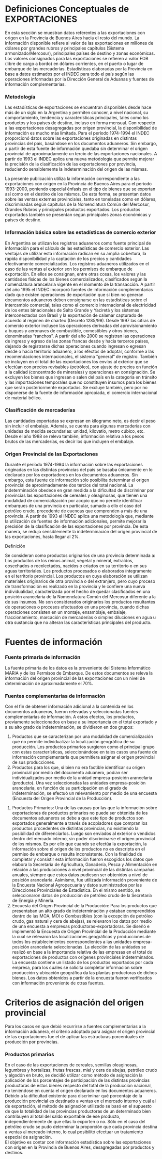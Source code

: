 # Definiciones Conceptuales de EXPORTACIONES

En esta sección se muestran datos referentes a las exportaciones con origen en la Provincia de Buenos Aires hacia el resto del mundo. La información disponible refiere al valor de las exportaciones en millones de dólares por grandes rubros y principales capítulos (Sistema armonizado/Mercosur), principales países de destino y zonas económicas. Los valores consignados para las exportaciones se refieren a valor FOB (libre de cargo a bordo) en dólares corrientes, en el puerto o lugar de embarque de las mercaderías. Estadísticas elaboradas por la Provincia en base a datos estimados por el INDEC para todo el país según las operaciones informadas por la Dirección General de Aduanas y fuentes de información complementarias.


### Metodología

Las estadísticas de exportaciones se encuentran disponibles desde hace más de un siglo en la Argentina y permiten conocer, a nivel nacional, su comportamiento, tendencia y características principales, tales como los productos y los países de destino, incluso en forma mensual.
Con respecto a las exportaciones desagregadas por origen provincial, la disponibilidad de información es mucho más limitada.
Para el período 1974-1994 el INDEC proporcionó datos sobre las exportaciones originadas en distintas provincias del país, basándose en los documentos aduaneros. Sin embargo, a partir de esta fuente de información quedaba sin determinar el origen provincial de aproximadamente un tercio de las exportaciones nacionales.
A partir de 1993 el INDEC aplica una nueva metodología que permite mejorar la precisión de la clasificación de las exportaciones por provincia, reduciendo sensiblemente la indeterminación del origen de las mismas. 

La presente publicación utiliza la información correspondiente a las exportaciones con origen en la Provincia de Buenos Aires para el período 1993-2000, poniendo especial énfasis en el tipo de bienes que se exportan así como en el destino de los mismos. De esta forma, se presentan datos sobre las ventas externas provinciales, tanto en toneladas como en dólares, discriminadas según capítulos de la Nomenclatura Común del Mercosur, Grandes Rubros y principales productos exportados. Los productos exportados también se presentan según principales zonas económicas y países de destino.

### Información básica sobre las estadísticas de comercio exterior

En Argentina se utilizan los registros aduaneros como fuente principal de información para el cálculo de las estadísticas de comercio exterior. Las ventajas de utilizar esta información radican en su amplia cobertura, la rápida disponibilidad y la captación de los precios y cantidades efectivamente comercializados.
Los registros aduaneros utilizados en el caso de las ventas al exterior son los permisos de embarque de exportación. En ellos se consignan, entre otras cosas, los valores y las cantidades físicas de los bienes comercializados, clasificados según la nomenclatura arancelaria vigente en el momento de la transacción.
A partir del año 1995 el INDEC incorporó fuentes de información complementarias dado que existen operaciones de exportación que si bien no generan documentos aduaneros deben consignarse en las estadísticas sobre el intercambio comercial, tales como el comercio internacional de electricidad de los entes binacionales de Salto Grande y Yaciretá y los sistemas interconectados con Brasil y la exportación de calamar capturado de acuerdo al régimen de charteo (Decreto 1285/99).
Desde 1997 las cifras de comercio exterior incluyen las operaciones derivadas del aprovisionamiento a buques y aeronaves de combustible, comestibles y otros bienes, denominadas “ranchos”.
A partir del año 2000 se registran las operaciones de ingreso y egreso de las zonas francas desde y hacia terceros países, dejando de registrarse dichas operaciones cuando ingresan o egresan desde o hacia territorio aduanero, a los efectos de adoptar, conforme a las recomendaciones internacionales, el sistema “general” de registro.
También se incluyen en el total de las exportaciones los envíos al exterior que se efectúan con precios revisables (petróleo), con ajuste de precios en función a la calidad (concentrado de minerales) y operaciones en consignación.
Se excluyen los bienes que ingresan o salen del país en la categoría en tránsito y las importaciones temporales que no constituyen insumos para los bienes que serán posteriormente exportados. Se excluye también, pero por no disponerse de la fuente de información apropiada, el comercio internacional de material bélico.

### Clasificación de mercaderías

Las cantidades exportadas se expresan en kilogramo neto, es decir el peso sin incluir el embalaje. Además, se cuenta para algunas mercaderías con unidades de medida secundarias: unidad, kilovatio, metro cúbico, etc. Desde el año 1988 se releva también, información relativa a los pesos brutos de las mercaderías, es decir los que incluyen el embalaje.

### Origen Provincial de las Exportaciones

Durante el período 1974-1994 la información sobre las exportaciones originadas en las distintas provincias del país se basaba únicamente en lo declarado por los exportadores en los documentos aduaneros. Sin embargo, esta fuente de información sólo posibilita determinar el origen provincial de aproximadamente dos tercios del total nacional.
La indeterminación obedece en gran medida a la dificultad de discriminar por provincias las exportaciones de cereales y oleaginosas, que tienen una modalidad de comercialización por acopio que no permite identificar embarques de una provincia en particular, sumado a ello el caso del petróleo crudo, procedente de cuencas que comprenden a más de una provincia.
A partir de 1993 el INDEC aplica una metodología que, mediante la utilización de fuentes de información adicionales, permite mejorar la precisión de la clasificación de las exportaciones por provincia. De esta manera, se redujo sensiblemente la indeterminación del origen provincial de las exportaciones, hasta llegar al 2%.

Definición

Se consideran como productos originarios de una provincia determinada a:
Los productos de los reinos animal, vegetal y mineral, extraídos, cosechados o recolectados, nacidos o criados en su territorio o en sus aguas territoriales.
Los productos procesados o elaborados íntegramente en el territorio provincial.
Los productos en cuya elaboración se utilizan materiales originarios de otra provincia o del extranjero, pero cuyo proceso de transformación es realizado en la provincia y le confiere una nueva individualidad, caracterizada por el hecho de quedar clasificados en una posición arancelaria de la Nomenclatura Común del Mercosur diferente a la de sus insumos.
No son considerados originarios los productos resultantes de operaciones o procesos efectuados en una provincia, cuando dichas operaciones consisten en un montaje, ensamblaje, embalaje, fraccionamiento, marcación de mercaderías o simples diluciones en agua u otra sustancia que no alteran las características principales del producto.

# Fuentes de información

### Fuente primaria de información

La fuente primaria de los datos es la proveniente del Sistema Informático MARIA y de los Permisos de Embarque. De estos documentos se releva la información del origen provincial de las exportaciones con un nivel de determinación de aproximadamente el 70%.

### Fuentes complementarias de información

Con el fin de obtener información adicional a la contenida en los documentos aduaneros, fueron relevadas y seleccionadas fuentes complementarias de información. A estos efectos, los productos, previamente seleccionados en base a su importancia en el total exportado y a su alto grado de indeterminación, se dividieron en dos grupos:
1)  Productos que se caracterizan por una modalidad de comercialización que no permite individualizar la localización geográfica de su producción. Los productos primarios surgieron como el principal grupo con estas características, seleccionándose en tales casos una fuente de información complementaria que permitiera asignar el origen provincial de sus producciones.
2)  Productos para los que, si bien no era factible identificar su origen provincial por medio del documento aduanero, podían ser individualizados por medio de la unidad empresa-posición arancelaria (producto). Una vez seleccionadas las unidades empresa-posición arancelaria, en función de su participación en el grado de indeterminación, se efectuó un relevamiento por medio de una encuesta (Encuesta del Origen Provincial de la Producción).
1. Productos Primarios:
Una de las causas por las que la información sobre exportaciones de productos primarios no puede ser obtenida de los documentos aduaneros se debe a que este tipo de productos son exportados generalmente a través de acopiadores que compran los productos procedentes de distintas provincias, no existiendo la posibilidad de diferenciarlos. Luego son enviados al exterior o vendidos dentro del mercado interno, sin poder discriminarse el origen provincial de los mismos. Es por ello que cuando se efectúa la exportación, la información sobre el origen de los productos no es descripta en el permiso de embarque o resulta inconsistente.
Con la finalidad de completar y consistir esta información fueron escogidos los datos que elabora la Secretaría de Agricultura, Ganadería, Pesca y Alimentación en relación a las producciones a nivel provincial de las distintas campañas anuales, siempre que estos datos pudiesen ser obtenidos a nivel de posición arancelaria. Asimismo, fue utilizada información proveniente de la Encuesta Nacional Agropecuaria y datos suministrados por las Direcciones Provinciales de Estadística.
En el mismo sentido, se seleccionaron datos de producción de petróleo crudo de la Secretaría de Energía y Minería.
2. Encuesta del Origen Provincial de la Producción:
Para los productos que presentaban un alto grado de indeterminación y estaban comprendidos dentro de las MOA, MOI o Combustibles (con la excepción de petróleo crudo, gas natural y cera de abejas), se relevaron los datos por medio de una encuesta a empresas productoras-exportadoras.
Se diseñó e implementó la Encuesta de Origen Provincial de la Producción mediante la cual se relevaron las localizaciones geográficas y producciones de todos los establecimientos correspondientes a las unidades empresa-posición arancelaria seleccionadas. La elección de las unidades se realizó en base a la importancia relativa de las empresas en el total de exportaciones de productos con orígenes provinciales indeterminados.
La encuesta contiene un listado de los productos exportados por cada empresa, para los cuales se solicita completar información sobre producción y ubicación geográfica da las plantas productoras de dichos bienes. Los datos obtenidos a partir de la encuesta fueron verificados con información proveniente de otras fuentes.


# Criterios de asignación del origen provincial

Para los casos en que debió recurrirse a fuentes complementarias a la información aduanera, el criterio adoptado para asignar el origen provincial de las exportaciones fue el de aplicar las estructuras porcentuales de producción por provincias.

### Productos primarios

En el caso de las exportaciones de cereales, semillas oleaginosas, legumbres y hortalizas, frutas frescas, miel y cera de abejas, petróleo crudo y algodón en bruto, se decidió utilizar como método de asignación la aplicación de los porcentajes de participación de las distintas provincias productoras de estos bienes respecto del total de la producción nacional, no teniéndose en cuenta el origen declarado en los documentos aduaneros.
Debido a la dificultad existente para discriminar qué porcentaje de la producción provincial es destinado a ventas en el mercado interno y cuál al de exportación, el método de asignación utilizado se basó en el supuesto de que la totalidad de las provincias productoras de un determinado bien contribuyen al total del saldo exportable de ese producto, independientemente de que ellas lo exporten o no.
Sólo en el caso del petróleo crudo se pudo determinar la proporción que cada provincia destina a ventas al mercado interno, lo cual posibilitó efectuar un tratamiento especial de asignación.             
El objetivo es contar con información estadística sobre las exportaciones con origen en la Provincia de Buenos Aires, desagregadas por productos y destinos.
